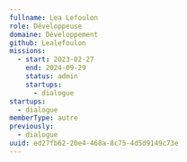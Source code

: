 ```yaml
---
fullname: Lea Lefoulon
role: Développeuse
domaine: Développement
github: Lealefoulon
missions:
  - start: 2023-02-27
    end: 2024-09-29
    status: admin
    startups:
      - dialogue
startups:
  - dialogue
memberType: autre
previously:
  - dialogue
uuid: ed27fb62-20e4-468a-8c75-4d5d9149c73e
---
```

